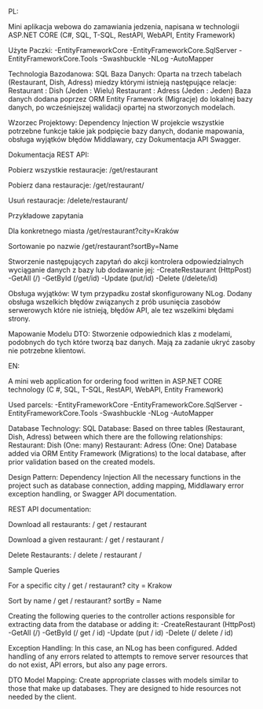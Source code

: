 PL:

Mini aplikacja webowa do zamawiania jedzenia, napisana w technologii ASP.NET CORE (C#, SQL, T-SQL, RestAPI, WebAPI, Entity Framework)

Użyte Paczki:
-EntityFrameworkCore
-EntityFrameworkCore.SqlServer
-EntityFrameworkCore.Tools
-Swashbuckle
-NLog
-AutoMapper

Technologia Bazodanowa: SQL
Baza Danych:
Oparta na trzech tabelach (Restaurant, Dish, Adress) miedzy którymi istnieją następujące relacje:
Restaurant : Dish (Jeden : Wielu)
Restaurant : Adress (Jeden : Jeden)
Baza danych dodana poprzez ORM Entity Framework (Migracje) do lokalnej bazy danych, po wcześniejszej walidacji opartej na stworzonych modelach. 

Wzorzec Projektowy: Dependency Injection
W projekcie wszystkie potrzebne funkcje takie jak podpięcie bazy danych, dodanie mapowania, obsługa wyjątków błędów Middlawary, czy Dokumentacja API Swagger.

Dokumentacja REST API:

Pobierz wszystkie restauracje:
/get/restaurant

Pobierz dana restauracje:
/get/restaurant/<klucz>

Usuń restauracje:
/delete/restaurant/<klucz>

Przykładowe zapytania

Dla konkretnego miasta
/get/restaurant?city=Kraków

Sortowanie po nazwie
/get/restaurant?sortBy=Name

Stworzenie następujących zapytań do akcji kontrolera odpowiedzialnych wyciąganie danych z bazy lub dodawanie jej: 
-CreateRestaurant (HttpPost)
-GetAll (/)
-GetById (/get/id)
-Update (put/id)
-Delete (/delete/id)


Obsługa wyjątków:
W tym przypadku został skonfigurowany NLog. Dodany obsługa wszelkich błędów związanych z prób usunięcia zasobów serwerowych które nie istnieją, błędów API, ale tez wszelkimi błędami strony.

Mapowanie Modelu DTO:
Stworzenie odpowiednich klas z modelami, podobnych do tych które tworzą baz danych. Mają za zadanie ukryć zasoby nie potrzebne klientowi.


EN:

A mini web application for ordering food written in ASP.NET CORE technology (C #, SQL, T-SQL, RestAPI, WebAPI, Entity Framework)

Used parcels:
-EntityFrameworkCore
-EntityFrameworkCore.SqlServer
-EntityFrameworkCore.Tools
-Swashbuckle
-NLog
-AutoMapper

Database Technology: SQL
Database:
Based on three tables (Restaurant, Dish, Adress) between which there are the following relationships:
Restaurant: Dish (One: many)
Restaurant: Adress (One: One)
Database added via ORM Entity Framework (Migrations) to the local database, after prior validation based on the created models.

Design Pattern: Dependency Injection
All the necessary functions in the project  such as database connection, adding mapping, Middlawary error exception handling, or Swagger API documentation.

REST API documentation:

Download all restaurants:
/ get / restaurant

Download a given restaurant:
/ get / restaurant / <key>

Delete Restaurants:
/ delete / restaurant / <key>

Sample Queries

For a specific city
/ get / restaurant? city = Krakow

Sort by name
/ get / restaurant? sortBy = Name

Creating the following queries to the controller actions responsible for extracting data from the database or adding it:
-CreateRestaurant (HttpPost)
-GetAll (/)
-GetById (/ get / id)
-Update (put / id)
-Delete (/ delete / id)

Exception Handling:
In this case, an NLog has been configured. Added handling of any errors related to attempts to remove server resources that do not exist, API errors, but also any page errors.

DTO Model Mapping:
Create appropriate classes with models similar to those that make up databases. They are designed to hide resources not needed by the client.